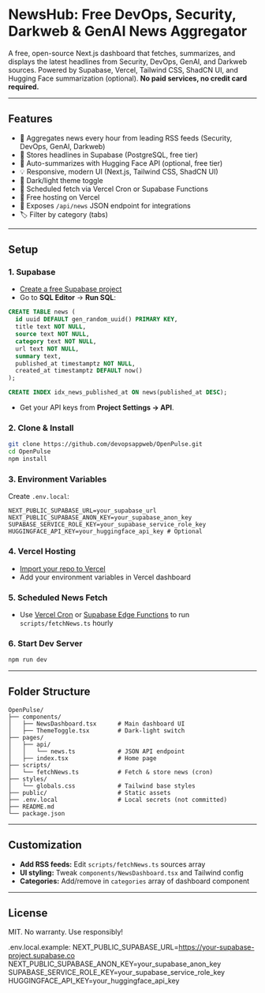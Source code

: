 # NewsHub: Free DevOps, Security, Darkweb & GenAI News Aggregator

A free, open-source Next.js dashboard that fetches, summarizes, and displays the latest headlines from Security, DevOps, GenAI, and Darkweb sources. Powered by Supabase, Vercel, Tailwind CSS, ShadCN UI, and Hugging Face summarization (optional). **No paid services, no credit card required.**

---
## Features

- 📰 Aggregates news every hour from leading RSS feeds (Security, DevOps, GenAI, Darkweb)
- 💾 Stores headlines in Supabase (PostgreSQL, free tier)
- 📑 Auto-summarizes with Hugging Face API (optional, free tier)
- 💡 Responsive, modern UI (Next.js, Tailwind CSS, ShadCN UI)
- 🌙 Dark/light theme toggle
- 🔄 Scheduled fetch via Vercel Cron or Supabase Functions
- 🚀 Free hosting on Vercel
- 🔗 Exposes `/api/news` JSON endpoint for integrations
- 🏷️ Filter by category (tabs)

---
## Setup

### 1. Supabase

- [Create a free Supabase project](https://app.supabase.com/)
- Go to **SQL Editor** → **Run SQL**:

```sql
CREATE TABLE news (
  id uuid DEFAULT gen_random_uuid() PRIMARY KEY,
  title text NOT NULL,
  source text NOT NULL,
  category text NOT NULL,
  url text NOT NULL,
  summary text,
  published_at timestamptz NOT NULL,
  created_at timestamptz DEFAULT now()
);

CREATE INDEX idx_news_published_at ON news(published_at DESC);
```

- Get your API keys from **Project Settings → API**.

### 2. Clone & Install

```bash
git clone https://github.com/devopsappweb/OpenPulse.git
cd OpenPulse
npm install
```

### 3. Environment Variables

Create `.env.local`:

```env
NEXT_PUBLIC_SUPABASE_URL=your_supabase_url
NEXT_PUBLIC_SUPABASE_ANON_KEY=your_supabase_anon_key
SUPABASE_SERVICE_ROLE_KEY=your_supabase_service_role_key
HUGGINGFACE_API_KEY=your_huggingface_api_key # Optional
```

### 4. Vercel Hosting

- [Import your repo to Vercel](https://vercel.com/import)
- Add your environment variables in Vercel dashboard

### 5. Scheduled News Fetch

- Use [Vercel Cron](https://vercel.com/docs/cron-jobs) or [Supabase Edge Functions](https://supabase.com/docs/guides/functions/schedule) to run `scripts/fetchNews.ts` hourly

### 6. Start Dev Server

```bash
npm run dev
```

---
## Folder Structure

```
OpenPulse/
├── components/
│   ├── NewsDashboard.tsx      # Main dashboard UI
│   ├── ThemeToggle.tsx        # Dark-light switch
├── pages/
│   ├── api/
│   │   └── news.ts            # JSON API endpoint
│   ├── index.tsx              # Home page
├── scripts/
│   └── fetchNews.ts           # Fetch & store news (cron)
├── styles/
│   └── globals.css            # Tailwind base styles
├── public/                    # Static assets
├── .env.local                 # Local secrets (not committed)
├── README.md
└── package.json
```

---
## Customization

- **Add RSS feeds:** Edit `scripts/fetchNews.ts` sources array
- **UI styling:** Tweak `components/NewsDashboard.tsx` and Tailwind config
- **Categories:** Add/remove in `categories` array of dashboard component

---
## License

MIT. No warranty. Use responsibly!

.env.local.example:
NEXT_PUBLIC_SUPABASE_URL=https://your-supabase-project.supabase.co
NEXT_PUBLIC_SUPABASE_ANON_KEY=your_supabase_anon_key
SUPABASE_SERVICE_ROLE_KEY=your_supabase_service_role_key
HUGGINGFACE_API_KEY=your_huggingface_api_key
